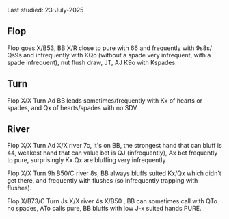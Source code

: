 Last studied: 23-July-2025

## Flop

Flop goes X/B53, BB X/R close to pure with 66 and frequently with 9s8s/ Qs9s and infrequently with KQo (without a spade very infrequent, with a spade infrequent), nut flush draw, JT, AJ K9o with Kspades.

## Turn

Flop X/X Turn Ad  BB leads sometimes/frequently with Kx of hearts or spades, and Qx of hearts/spades with no SDV.

## River

Flop X/X Turn Ad X/X river 7c, it's on BB, the strongest hand that can bluff is 44, weakest hand that can value bet is QJ (infrequently), Ax bet frequently to pure, surprisingly Kx Qx are bluffing very infrequently

Flop X/X Turn 9h B50/C river 8s, BB always bluffs suited Kx/Qx which didn't get there, and frequently with flushes (so infrequently trapping with flushes).

Flop X/B73/C Turn Js X/X river 4s X/B50 , BB can sometimes call with QTo no spades, ATo calls pure, BB bluffs with low J-x suited hands PURE.
